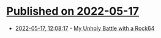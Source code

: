 # [Published on 2022-05-17](index.md)

* [2022-05-17, 12:08:17](https://news.ycombinator.com/item?id=31409273) - [My Unholy Battle with a Rock64](https://artemis.sh/2022/05/16/everfrees-armferno.html)
